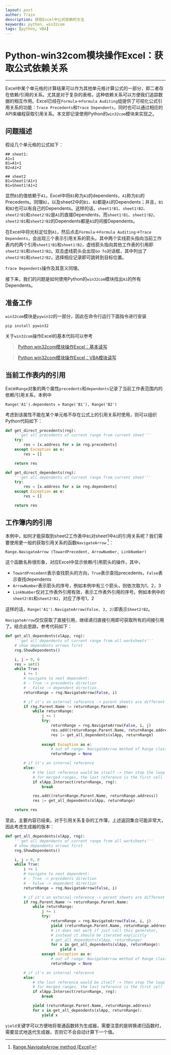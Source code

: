```yaml
---
layout: post
author: Train
description: 获取Excel中公式依赖的方法
keywords: python, win32com
tags: [python, VBA]
---
```


# Python-win32com模块操作Excel：获取公式依赖关系

---

Excel中某个单元格的计算结果可以作为其他单元格计算公式的一部分，即二者存在依赖/引用的关系。尤其是对于复杂的表格，这种依赖关系可以方便我们追踪数据的相互作用。Excel已经在`Formula`->`Formula Auditing`组提供了可视化公式引用关系的功能：`Trace Precedents`和`Trace Dependents`，同时也可以通过相应的API来编程获取引用关系。本文即记录使用Python的`win32com`模块来实现之。

## 问题描述

假设几个单元格的公式如下：

```
## sheet1:
A1=1
B1=A1+1
B2=A1+2

## sheet2
B1=Sheet1!A1+1
B1=Sheet1!A1+2
```

显然`B1`的值依赖于`A1`，Excel中将`B1`称为`A1`的dependents，`A1`称为`B1`的Precedents。同理`B2`，以及sheet2中的`B1`、`B2`都是`A1`的Dependents；并且，`B1`和`B2`也可以有自己的Dependents。这样的话，`sheet1!B1`、`sheet1!B2`、`sheet2!B1`和`sheet2!B2`是`A1`的直接Dependents，而`sheet1!B1`、`sheet1!B2`、`sheet2!B1`和`sheet2!B2`的Dependents都是`A1`的间接Dependents。

在Excel中将光标定位到`A1`，然后点击`Formula`->`Formula Auditing`->`Trace Dependents`，会出现三个表示引用关系的箭头。其中两个实线箭头指向当前工作表内的两个引用`sheet1!B1`和`sheet1!B2`，虚线箭头指向其他工作表的引用即`sheet2!B1`和`sheet2!B2`。双击虚线箭头会出现`Go To`对话框，其中列出了`sheet2!B1`和`sheet2!B2`，选择相应记录即可跳转到目标位置。

`Trace Dependents`操作及其意义同理。

接下来，我们的问题是如何使用Python的`win32com`模块找出`A1`的所有Dependents。

## 准备工作

`win32com`模块是`pywin32`的一部分，因此在命令行运行下面指令进行安装

```
pip install pywin32
```

关于`win32com`操作Excel的基本代码可以参考

> [Python win32com模块操作Excel：基本读写](2019-04-21-Python-win32com模块操作Excel：基本读写.md)

> [Python win32com模块操作Excel：VBA模块读写](2019-09-13-Python-win32com模块操作Excel：VBA模块读写.md)


## 当前工作表内的引用

Excel`Range`对象的两个属性`precedents`和`dependents`记录了当前工作表范围内的依赖/引用关系，本例中

```
Range('A1').dependents = Range('B1'), Range('B2')
```

考虑到该属性不能在某个单元格不存在公式上的引用关系时使用，则可以组织Python代码如下：

```python
def get_direct_precedents(rng):
    '''get all precedents of current range from current sheet'''
    try:
        res = [x.address for x in rng.precedents]
    except Exception as e:
        res = []

    return res

def get_direct_dependents(rng):
    '''get all dependents of current range from current sheet'''
    try:
        res = [x.address for x in rng.dependents]
    except Exception as e:
        res = []

    return res
```


## 工作簿内的引用

本例中，如何才能获取到sheet2工作表中`B1`对sheet1中`A1`的引用关系呢？我们需要使用更一般的获取引用关系的函数`NavigateArrow` [^1]：

```
Range.NavigateArrow (TowardPrecedent, ArrowNumber, LinkNumber)
```

这个函数名称很形象，对应Excel中显示依赖/引用箭头的操作，其中，

- `TowardPrecedent`表示查找箭头的方向，`True`表示查找precedents，`False`表示查找dependents
- `ArrowNumber`表示箭头的序号，例如本例中有三个箭头，则依次取为1，2，3
- `LinkNumber`仅对工作表外引用有效，表示工作表外引用的序号。例如本例中的`sheet2!B1`和`sheet2!B2`，对应了序号1，2

这样的话，`Range('A1').NavigateArrow(False, 3, 2)`即表示`Sheet2!B2`。

`NavigateArrow`仅仅获取了直接引用，继续递归直接引用即可获取所有的间接引用了。结合此思路，参考代码如下：

```python
def get_all_dependents(xlApp, rng):
    '''get all dependents of current range from all worksheets'''
    # show dependents arrows first
    rng.ShowDependents()

    i, j = 0, 0
    res = set()
    while True:
        i += 1
        # navigate to next dependent:
        # - True -> precedents direction
        # - False -> dependent direction
        returnRange = rng.NavigateArrow(False, i)

        # if it's an external reference -> parent sheets are different
        if rng.Parent.Name != returnRange.Parent.Name:
            while returnRange:
                j += 1
                try:
                    returnRange = rng.NavigateArrow(False, i, j)
                    res.add((returnRange.Parent.Name, returnRange.address))
                    res |= get_all_dependents(xlApp, returnRange)
    
                except Exception as e:
                    # out of range: NavigateArrow method of Range class failed
                    returnRange = None   

        # if it's an internal reference
        else:
            # the last reference would be itself -> then stop the loop
            # for merged ranges, the last reference is the first cell
            if xlApp.Intersect(returnRange, rng):
                break

            res.add((returnRange.Parent.Name, returnRange.address))
            res |= get_all_dependents(xlApp, returnRange)

    return res
```

至此，主要内容已结束。对于引用关系复杂的工作簿，上述返回集合可能非常大，因此考虑生成器的版本：

```python
def get_all_dependents(xlApp, rng):
    '''get all dependents of current range from all worksheets'''
    # show dependents arrows first
    rng.ShowDependents()

    i, j = 0, 0
    while True:
        i += 1
        # navigate to next dependent:
        # - True -> precedents direction
        # - False -> dependent direction
        returnRange = rng.NavigateArrow(False, i)

        # if it's an external reference -> parent sheets are different
        if rng.Parent.Name != returnRange.Parent.Name:
            while returnRange:
                j += 1
                try:
                    returnRange = rng.NavigateArrow(False, i, j)
                    yield (returnRange.Parent.Name, returnRange.address)
                    # it does not work if just call this generator, 
                    # instead it should be iterated explicitly
                    # get_all_dependents(xlApp, returnRange)
                    for x in get_all_dependents(xlApp, returnRange):
                        yield x
                except Exception as e:
                    # out of range: NavigateArrow method of Range class failed
                    returnRange = None   

        # if it's an internal reference
        else:
            # the last reference would be itself -> then stop the loop
            # for merged ranges, the last reference is the first cell
            if xlApp.Intersect(returnRange, rng):
                break

            yield (returnRange.Parent.Name, returnRange.address)
            for x in get_all_dependents(xlApp, returnRange):
                yield x
```

`yield`关键字可以方便地将普通函数转为生成器，需要注意的是转换递归函数时，需要显式地迭代生成器，否则它不会自动计算下一个值。


[^1]: [Range.NavigateArrow method (Excel)](https://docs.microsoft.com/en-us/office/vba/api/Excel.Range.NavigateArrow)